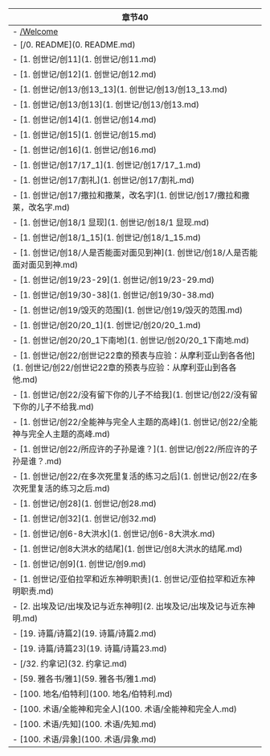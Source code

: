 | 章节40                                                                        |
| --------------------------------------------------------------------------- |
| - [/Welcome](app://obsidian.md/Welcome.md)                                  |
| - [/0. README](0. README.md)                                                |
| - [1. 创世记/创11](1. 创世记/创11.md)                                               |
| - [1. 创世记/创12](1. 创世记/创12.md)                                               |
| - [1. 创世记/创13/创13_13](1. 创世记/创13/创13_13.md)                                 |
| - [1. 创世记/创13/创13](1. 创世记/创13/创13.md)                                       |
| - [1. 创世记/创14](1. 创世记/创14.md)                                               |
| - [1. 创世记/创15](1. 创世记/创15.md)                                               |
| - [1. 创世记/创16](1. 创世记/创16.md)                                               |
| - [1. 创世记/创17/17_1](1. 创世记/创17/17_1.md)                                     |
| - [1. 创世记/创17/割礼](1. 创世记/创17/割礼.md)                                         |
| - [1. 创世记/创17/撒拉和撒莱，改名字](1. 创世记/创17/撒拉和撒莱，改名字.md)                           |
| - [1. 创世记/创18/1 显现](1. 创世记/创18/1 显现.md)                                     |
| - [1. 创世记/创18/1_15](1. 创世记/创18/1_15.md)                                     |
| - [1. 创世记/创18/人是否能面对面见到神](1. 创世记/创18/人是否能面对面见到神.md)                         |
| - [1. 创世记/创19/23-29](1. 创世记/创19/23-29.md)                                   |
| - [1. 创世记/创19/30-38](1. 创世记/创19/30-38.md)                                   |
| - [1. 创世记/创19/毁灭的范围](1. 创世记/创19/毁灭的范围.md)                                   |
| - [1. 创世记/创20/20_1](1. 创世记/创20/20_1.md)                                     |
| - [1. 创世记/创20/20_1下南地](1. 创世记/创20/20_1下南地.md)                               |
| - [1. 创世记/创22/创世记22章的预表与应验：从摩利亚山到各各他](1. 创世记/创22/创世记22章的预表与应验：从摩利亚山到各各他.md) |
| - [1. 创世记/创22/没有留下你的儿子不给我](1. 创世记/创22/没有留下你的儿子不给我.md)                       |
| - [1. 创世记/创22/全能神与完全人主题的高峰](1. 创世记/创22/全能神与完全人主题的高峰.md)                     |
| - [1. 创世记/创22/所应许的子孙是谁？](1. 创世记/创22/所应许的子孙是谁？.md)                           |
| - [1. 创世记/创22/在多次死里复活的练习之后](1. 创世记/创22/在多次死里复活的练习之后.md)                     |
| - [1. 创世记/创28](1. 创世记/创28.md)                                               |
| - [1. 创世记/创32](1. 创世记/创32.md)                                               |
| - [1. 创世记/创6-8大洪水](1. 创世记/创6-8大洪水.md)                                       |
| - [1. 创世记/创8大洪水的结尾](1. 创世记/创8大洪水的结尾.md)                                     |
| - [1. 创世记/创9](1. 创世记/创9.md)                                                 |
| - [1. 创世记/亚伯拉罕和近东神明职责](1. 创世记/亚伯拉罕和近东神明职责.md)                               |
| - [2. 出埃及记/出埃及记与近东神明](2. 出埃及记/出埃及记与近东神明.md)                                 |
| - [19. 诗篇/诗篇2](19. 诗篇/诗篇2.md)                                               |
| - [19. 诗篇/诗篇23](19. 诗篇/诗篇23.md)                                             |
| - [/32. 约拿记](32. 约拿记.md)                                                    |
| - [59. 雅各书/雅1](59. 雅各书/雅1.md)                                               |
| - [100. 地名/伯特利](100. 地名/伯特利.md)                                             |
| - [100. 术语/全能神和完全人](100. 术语/全能神和完全人.md)                                     |
| - [100. 术语/先知](100. 术语/先知.md)                                               |
| - [100. 术语/异象](100. 术语/异象.md)                                               |